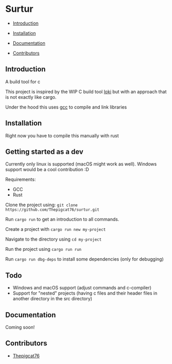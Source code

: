 # Surtur

- [Introduction](#introduction)

- [Installation](#installation)

- [Documentation](#documentation)

- [Contributors](#contributors)

## Introduction

A build tool for c

This project is inspired by the WIP C build tool [loki](https://github.com/hllhnd/loki) but with an approach that is not exactly like cargo.

Under the hood this uses [gcc](https://gcc.gnu.org/) to compile and link libraries

## Installation

Right now you have to compile this manually with rust

## Getting started as a dev

Currently only linux is supported (macOS might work as well). Windows support would be a cool contribution :D

Requirements:

- GCC
- Rust

Clone the project using: `git clone https://github.com/Thepigcat76/surtur.git`

Run `cargo run` to get an introduction to all commands.

Create a project with `cargo run new my-project`

Navigate to the directory using `cd my-project`

Run the project using `cargo run run`

Run `cargo run dbg-deps` to install some dependencies (only for debugging)

## Todo

- Windows and macOS support (adjust commands and c-compiler)
- Support for "nested" projects (having c files and their header files in another directory in the src directory)

## Documentation

Coming soon!

## Contributors

- [Thepigcat76](https://github.com/Thepigcat76)
